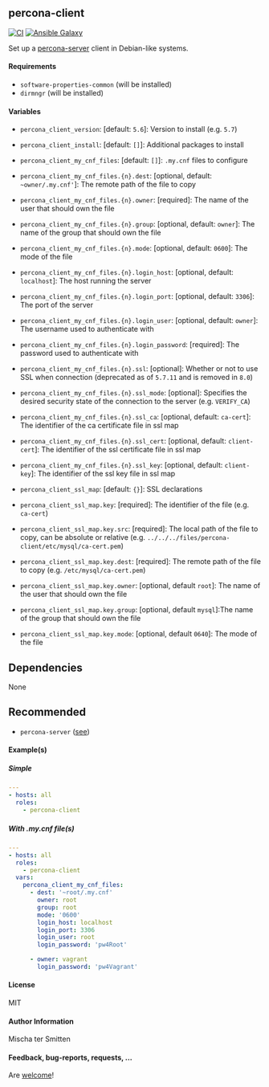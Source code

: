 ## percona-client

[![CI](https://github.com/Oefenweb/ansible-percona-client/workflows/CI/badge.svg)](https://github.com/Oefenweb/ansible-percona-client/actions?query=workflow%3ACI)
[![Ansible Galaxy](http://img.shields.io/badge/ansible--galaxy-percona--client-blue.svg)](https://galaxy.ansible.com/Oefenweb/percona-client)

Set up a [percona-server](https://www.percona.com/software/mysql-database/percona-server) client in Debian-like systems.

#### Requirements

* `software-properties-common` (will be installed)
* `dirmngr` (will be installed)

#### Variables

* `percona_client_version`: [default: `5.6`]: Version to install (e.g. `5.7`)
* `percona_client_install`: [default: `[]`]: Additional packages to install

* `percona_client_my_cnf_files`: [default: `[]`]: `.my.cnf` files to configure
* `percona_client_my_cnf_files.{n}.dest`: [optional, default: `~owner/.my.cnf'`]: The remote path of the file to copy
* `percona_client_my_cnf_files.{n}.owner`: [required]: The name of the user that should own the file
* `percona_client_my_cnf_files.{n}.group`: [optional, default: `owner`]: The name of the group that should own the file
* `percona_client_my_cnf_files.{n}.mode`: [optional, default: `0600`]: The mode of the file
* `percona_client_my_cnf_files.{n}.login_host`: [optional, default: `localhost`]: The host running the server
* `percona_client_my_cnf_files.{n}.login_port`: [optional, default: `3306`]: The port of the server
* `percona_client_my_cnf_files.{n}.login_user`: [optional, default: `owner`]: The username used to authenticate with
* `percona_client_my_cnf_files.{n}.login_password`: [required]: The password used to authenticate with

* `percona_client_my_cnf_files.{n}.ssl`: [optional]: Whether or not to use SSL when connection (deprecated as of `5.7.11` and is removed in `8.0`)
* `percona_client_my_cnf_files.{n}.ssl_mode`: [optional]: Specifies the desired security state of the connection to the server (e.g. `VERIFY_CA`)

* `percona_client_my_cnf_files.{n}.ssl_ca`: [optional, default: `ca-cert`]: The identifier of the ca certificate file in ssl map
* `percona_client_my_cnf_files.{n}.ssl_cert`: [optional, default: `client-cert`]: The identifier of the ssl certificate file in ssl map
* `percona_client_my_cnf_files.{n}.ssl_key`: [optional, default: `client-key`]: The identifier of the ssl key file in ssl map

* `percona_client_ssl_map`: [default: `{}`]: SSL declarations
* `percona_client_ssl_map.key`: [required]: The identifier of the file (e.g. `ca-cert`)
* `percona_client_ssl_map.key.src`: [required]: The local path of the file to copy, can be absolute or relative (e.g. `../../../files/percona-client/etc/mysql/ca-cert.pem`)
* `percona_client_ssl_map.key.dest`: [required]: The remote path of the file to copy (e.g. `/etc/mysql/ca-cert.pem`)
* `percona_client_ssl_map.key.owner`: [optional, default `root`]: The name of the user that should own the file
* `percona_client_ssl_map.key.group`: [optional, default `mysql`]:The name of the group that should own the file
* `percona_client_ssl_map.key.mode`: [optional, default `0640`]: The mode of the file

## Dependencies

None

## Recommended

* `percona-server` ([see](https://github.com/Oefenweb/ansible-percona-server))

#### Example(s)

##### Simple

```yaml
---
- hosts: all
  roles:
    - percona-client
```

##### With .my.cnf file(s)

```yaml
---
- hosts: all
  roles:
    - percona-client
  vars:
    percona_client_my_cnf_files:
      - dest: '~root/.my.cnf'
        owner: root
        group: root
        mode: '0600'
        login_host: localhost
        login_port: 3306
        login_user: root
        login_password: 'pw4Root'

      - owner: vagrant
        login_password: 'pw4Vagrant'
```

#### License

MIT

#### Author Information

Mischa ter Smitten

#### Feedback, bug-reports, requests, ...

Are [welcome](https://github.com/Oefenweb/ansible-percona-client/issues)!
